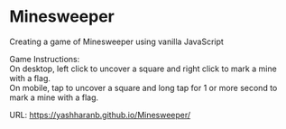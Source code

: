 # Minesweeper  
Creating a game of Minesweeper using vanilla JavaScript

Game Instructions:  
On desktop, left click to uncover a square and right click to mark a mine with a flag.  
On mobile, tap to uncover a square and long tap for 1 or more second to mark a mine with a flag.  
  
URL: https://yashharanb.github.io/Minesweeper/  